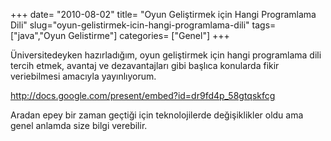 +++
date= "2010-08-02"
title= "Oyun Geliştirmek için Hangi Programlama Dili"
slug="oyun-gelistirmek-icin-hangi-programlama-dili"
tags= ["java","Oyun Gelistirme"]
categories= ["Genel"]
+++


Üniversitedeyken hazırladığım, oyun geliştirmek için hangi programlama dili tercih etmek, avantaj ve dezavantajları gibi başlıca konularda fikir veriebilmesi amacıyla yayınlıyorum.

<http://docs.google.com/present/embed?id=dr9fd4p_58gtqskfcg>

Aradan epey bir zaman geçtiği için teknolojilerde değişiklikler oldu ama genel anlamda size bilgi verebilir.